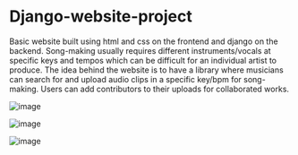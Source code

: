 # Django-website-project
Basic website built using html and css on the frontend and django on the backend. Song-making usually requires different instruments/vocals at specific keys and tempos which can be difficult for an individual artist to produce. The idea behind the website is to have a library where musicians can search for and upload audio clips in a specific key/bpm for song-making. Users can add contributors to their uploads for collaborated works.

![image](https://user-images.githubusercontent.com/56358766/191389035-c95f9178-37c6-4061-95e8-f33d1c2a0cbe.png)

![image](https://user-images.githubusercontent.com/56358766/191389082-82bc8877-7d65-4a17-85a1-7a5812b7adbd.png)

![image](https://user-images.githubusercontent.com/56358766/191389136-d847c04d-391c-4156-8113-2ab89295be52.png)
